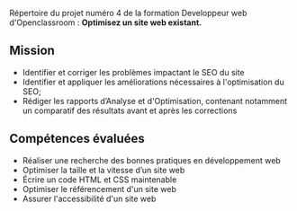 Répertoire du projet numéro 4 de la formation Developpeur web d'Openclassroom : **Optimisez un site web existant.**

## Mission

- Identifier et corriger les problèmes impactant le SEO du site
- Identifier et appliquer les améliorations nécessaires à l'optimisation du SEO;
- Rédiger les rapports d’Analyse et d'Optimisation, contenant notamment un comparatif des résultats avant et après les corrections

## Compétences évaluées

- Réaliser une recherche des bonnes pratiques en développement web
- Optimiser la taille et la vitesse d’un site web
- Écrire un code HTML et CSS maintenable
- Optimiser le référencement d'un site web
- Assurer l'accessibilité d'un site web
